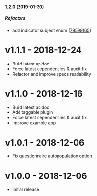 #### 1.2.0 (2019-01-30)

##### Refactors

*  add indicator subject enum ([79599f65](https://github.com/CodeTanzania/emis-questionnaire/commit/79599f6592abf5cc9de05a05f4da471afd421bb7))

# v1.1.1 - 2018-12-24
- Build latest apidoc
- Force latest dependencies & audit fix
- Refactor and improve specs readability

# v1.1.0 - 2018-12-16
- Build latest apidoc
- Add taggable plugin
- Force latest dependencies & audit fix
- Improve example app

# v1.0.1 - 2018-12-06
- Fix questionnaire autopopulation option

# v1.0.0 - 2018-12-06
- Initial release
